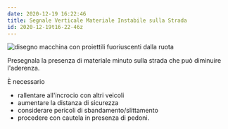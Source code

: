 ```yaml
---
date: 2020-12-19 16:22:46
title: Segnale Verticale Materiale Instabile sulla Strada
id: 2020-12-19t16-22-46z
---
```


![disegno macchina con proiettili fuoriuscenti dalla
ruota](./images/materiale-instabile.png)

Presegnala la presenza di materiale minuto sulla strada che può diminuire
l'aderenza.

È necessario

- rallentare all'incrocio con altri veicoli
- aumentare la distanza di sicurezza
- considerare pericoli di sbandamento/slittamento
- procedere con cautela in presenza di pedoni.
